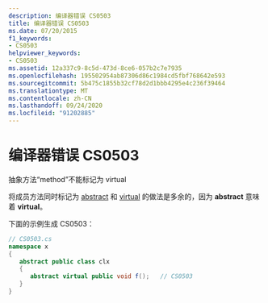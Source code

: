 ```yaml
---
description: 编译器错误 CS0503
title: 编译器错误 CS0503
ms.date: 07/20/2015
f1_keywords:
- CS0503
helpviewer_keywords:
- CS0503
ms.assetid: 12a337c9-8c5d-473d-8ce6-057b2c7e7935
ms.openlocfilehash: 195502954ab87306d86c1984cd5fbf768642e593
ms.sourcegitcommit: 5b475c1855b32cf78d2d1bbb4295e4c236f39464
ms.translationtype: MT
ms.contentlocale: zh-CN
ms.lasthandoff: 09/24/2020
ms.locfileid: "91202885"
---
```

# <a name="compiler-error-cs0503"></a>编译器错误 CS0503

抽象方法“method”不能标记为 virtual  
  
 将成员方法同时标记为 [abstract](../language-reference/keywords/abstract.md) 和 [virtual](../language-reference/keywords/virtual.md) 的做法是多余的，因为 **abstract** 意味着 **virtual**。  
  
 下面的示例生成 CS0503：  
  
```csharp  
// CS0503.cs  
namespace x  
{  
   abstract public class clx  
   {  
      abstract virtual public void f();   // CS0503  
   }  
}  
```
